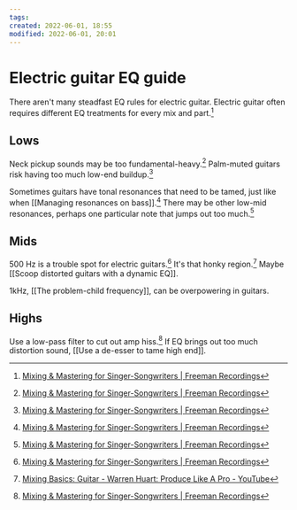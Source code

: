 ```yaml
---
tags: 
created: 2022-06-01, 18:55
modified: 2022-06-01, 20:01
---
```


# Electric guitar EQ guide
There aren't many steadfast EQ rules for electric guitar. Electric guitar often requires different EQ treatments for every mix and part.[^1]

## Lows
Neck pickup sounds may be too fundamental-heavy.[^1] Palm-muted guitars risk having too much low-end buildup.[^2]

Sometimes guitars have tonal resonances that need to be tamed, just like when [[Managing resonances on bass]].[^3] There may be other low-mid resonances, perhaps one particular note that jumps out too much.[^4]

## Mids
500 Hz is a trouble spot for electric guitars.[^2] It's that honky region.[^5] Maybe [[Scoop distorted guitars with a dynamic EQ]].

1kHz, [[The problem-child frequency]], can be overpowering in guitars.

## Highs
Use a low-pass filter to cut out amp hiss.[^1] If EQ brings out too much distortion sound, [[Use a de-esser to tame high end]].

[^1]: [Mixing & Mastering for Singer-Songwriters | Freeman Recordings](https://www.freemanrecordings.io/products/mixing-fundamentals-eq/categories/2149508598/posts/2154723656)
[^2]: [Mixing & Mastering for Singer-Songwriters | Freeman Recordings](https://www.freemanrecordings.io/products/mixing-fundamentals-eq/categories/2149508598/posts/2156036411)
[^3]: [Mixing & Mastering for Singer-Songwriters | Freeman Recordings](https://www.freemanrecordings.io/products/mixing-fundamentals-eq/categories/2149508598/posts/2156036264)
[^4]: [Mixing & Mastering for Singer-Songwriters | Freeman Recordings](https://www.freemanrecordings.io/products/mixing-fundamentals-eq/categories/2149508598/posts/2156036189)
[^5]: [Mixing Basics: Guitar - Warren Huart: Produce Like A Pro - YouTube](https://youtu.be/C2WPNv_dTfI)
